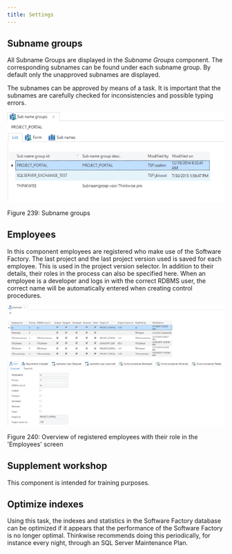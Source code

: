 ```yaml
---
title: Settings
---
```


## Subname groups

All Subname Groups are displayed in the *Subname Groups* component. The corresponding subnames can be found under each subname group. By default only the unapproved subnames are displayed.

The subnames can be approved by means of a task. It is important that the subnames are carefully checked for inconsistencies and possible typing errors.

![](../assets/sf/image313.png)

Figure 239: Subname groups

## Employees

In this component employees are registered who make use of the Software Factory. The last project and the last project version used is saved for each employee. This is used in the project version selector. In addition to their details, their roles in the process can also be specified here. When an employee is a developer and logs in with the correct RDBMS user, the correct name will be automatically entered when creating control procedures.

![](../assets/sf/image314.png)

Figure 240: Overview of registered employees with their role in the 'Employees' screen

## Supplement workshop

This component is intended for training purposes.

## Optimize indexes

Using this task, the indexes and statistics in the Software Factory database can be optimized if it appears that the performance of the Software Factory is no longer optimal. Thinkwise recommends doing this periodically, for instance every night, through an SQL Server Maintenance Plan.
